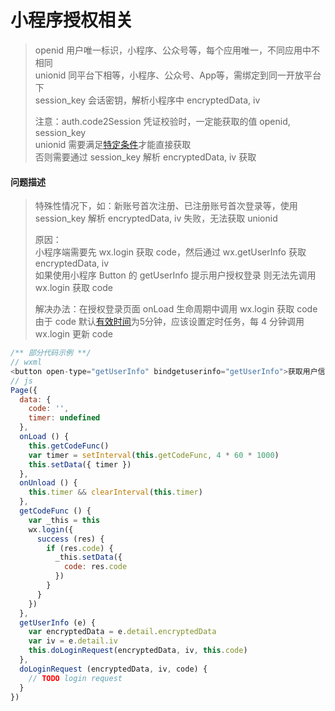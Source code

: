 # 小程序授权相关

> openid 用户唯一标识，小程序、公众号等，每个应用唯一，不同应用中不相同  
> unionid 同平台下相等，小程序、公众号、App等，需绑定到同一开放平台下  
> session_key 会话密钥，解析小程序中 encryptedData, iv  
>  
> 注意：auth.code2Session 凭证校验时，一定能获取的值 openid, session_key  
> unionid 需要满足[特定条件](https://developers.weixin.qq.com/miniprogram/dev/framework/open-ability/union-id.html)才能直接获取  
> 否则需要通过 session_key 解析 encryptedData, iv 获取  

#### 问题描述

> 特殊性情况下，如：新账号首次注册、已注册账号首次登录等，使用 session_key 解析 encryptedData, iv 失败，无法获取 unionid  
> 
> 原因：  
> 小程序端需要先 wx.login 获取 code，然后通过 wx.getUserInfo 获取 encryptedData, iv  
> 如果使用小程序 Button 的 getUserInfo 提示用户授权登录 则无法先调用 wx.login 获取 code  
>   
> 解决办法：在授权登录页面 onLoad 生命周期中调用 wx.login 获取 code  
> 由于 code 默认[有效时间](https://developers.weixin.qq.com/miniprogram/dev/api/open-api/login/wx.login.html)为5分钟，应该设置定时任务，每 4 分钟调用 wx.login 更新 code  

```javascript
/** 部分代码示例 **/
// wxml
<button open-type="getUserInfo" bindgetuserinfo="getUserInfo">获取用户信息</button>
// js
Page({
  data: {
    code: '',
    timer: undefined
  },
  onLoad () {
    this.getCodeFunc()
    var timer = setInterval(this.getCodeFunc, 4 * 60 * 1000)
    this.setData({ timer })
  },
  onUnload () {
    this.timer && clearInterval(this.timer)
  },
  getCodeFunc () {
    var _this = this
    wx.login({
      success (res) {
        if (res.code) {
          _this.setData({
            code: res.code
          })
        }
      }
    })
  },
  getUserInfo (e) {
    var encryptedData = e.detail.encryptedData
    var iv = e.detail.iv
    this.doLoginRequest(encryptedData, iv, this.code)
  },
  doLoginRequest (encryptedData, iv, code) {
    // TODO login request
  }
})
```